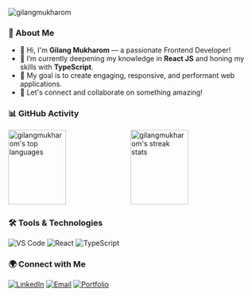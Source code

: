 <p align="left">
  <img src="https://komarev.com/ghpvc/?username=gilangmukharom&label=Profile%20Views&color=0e75b6&style=flat" alt="gilangmukharom" />
</p>

### 🚀 About Me

- 👋 Hi, I'm **Gilang Mukharom** — a passionate Frontend Developer!
- 🌱 I’m currently deepening my knowledge in **React JS** and honing my skills with **TypeScript**.
- 🎯 My goal is to create engaging, responsive, and performant web applications.
- 💬 Let's connect and collaborate on something amazing!

### 📊 GitHub Activity

<p align="left">
  <img src="https://github-readme-stats.vercel.app/api/top-langs/?username=gilangmukharom&layout=compact&theme=radical" alt="gilangmukharom's top languages" style="width: 48%; height: 150px; object-fit: cover;" />
  <img src="https://github-readme-streak-stats.herokuapp.com/?user=gilangmukharom&theme=radical" alt="gilangmukharom's streak stats" style="width: 48%; height: 150px; object-fit: cover;" />
</p>

### 🛠️ Tools & Technologies

<p align="left">
  <img src="https://img.shields.io/badge/Code-Visual_Studio_Code-blue?logo=visual-studio-code&logoColor=white" alt="VS Code"/>
  <img src="https://img.shields.io/badge/Frontend-React-61DAFB?logo=react&logoColor=white" alt="React"/>
  <img src="https://img.shields.io/badge/TypeScript-3178C6?logo=typescript&logoColor=white" alt="TypeScript"/>
  <!-- Add more tools or languages you use regularly -->
</p>

### 🌍 Connect with Me

<p align="left">
  <a href="https://www.linkedin.com/in/gilang-mukharom-3b54b31b4/" target="_blank"><img src="https://img.shields.io/badge/LinkedIn-0A66C2?logo=linkedin&logoColor=white" alt="LinkedIn"></a>
  <a href="mailto:gilangmukharom53@gmail.com"><img src="https://img.shields.io/badge/Email-D14836?logo=gmail&logoColor=white" alt="Email"></a>
  <a href="https://gilangmukharom.vercel.app" target="_blank"><img src="https://img.shields.io/badge/Portfolio-24292e?logo=githubpages&logoColor=white" alt="Portfolio"></a>
</p>
